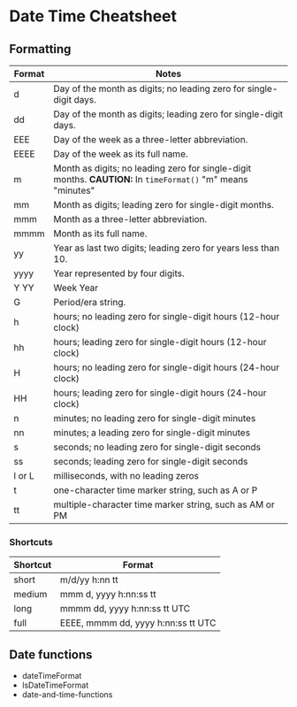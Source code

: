 # Date Time Cheatsheet
## Formatting

| Format | Notes                                                              |
|--------|--------------------------------------------------------------------|
| d      | Day of the month as digits; no leading zero for single-digit days. |
| dd     | Day of the month as digits; leading zero for single-digit days.    |
| EEE    | Day of the week as a three-letter abbreviation.                    |
| EEEE   | Day of the week as its full name.                                  |
| m      | Month as digits; no leading zero for single-digit months. **CAUTION:** In `timeFormat()` "m" means "minutes"  |
| mm     | Month as digits; leading zero for single-digit months.             |
| mmm    | Month as a three-letter abbreviation.                              |
| mmmm   | Month as its full name.                                            |
| yy     | Year as last two digits; leading zero for years less than 10.      |
| yyyy   | Year represented by four digits.                                   |
| Y YY   | Week Year                                                          |
| G      | Period/era string.                                                 |
| h      | hours; no leading zero for single-digit hours (12-hour clock)      |
| hh     | hours; leading zero for single-digit hours (12-hour clock)         |
| H      | hours; no leading zero for single-digit hours (24-hour clock)      |
| HH     | hours; leading zero for single-digit hours (24-hour clock)         |
| n      | minutes; no leading zero for single-digit minutes                  |
| nn     | minutes; a leading zero for single-digit minutes                   |
| s      | seconds; no leading zero for single-digit seconds                  |
| ss     | seconds; leading zero for single-digit seconds                     |
| l or L | milliseconds, with no leading zeros                                |
| t      | one-character time marker string, such as A or P                   |
| tt     | multiple-character time marker string, such as AM or PM            |

### Shortcuts

| Shortcut | Format                              |
|----------|-------------------------------------|
| short    | m/d/yy h:nn tt                      |
| medium   | mmm d, yyyy h:nn:ss tt              |
| long     | mmmm dd, yyyy h:nn:ss tt UTC        |
| full     | EEEE, mmmm dd, yyyy h:nn:ss tt UTC  |

## Date functions

* dateTimeFormat
* lsDateTimeFormat
* date-and-time-functions
